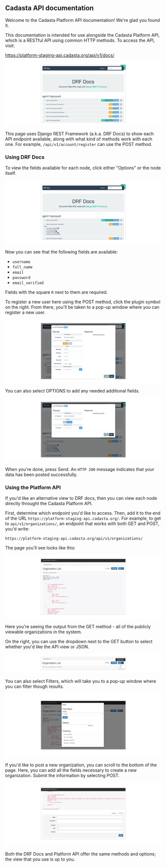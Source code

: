 ## Cadasta API documentation

Welcome to the Cadasta Platform API documentation! We're glad you found it. 

This documentation is intended for use alongside the Cadasta Platform API, which is a RESTful API using common HTTP methods. To access the API, visit:

https://platform-staging-api.cadasta.org/api/v1/docs/

![](_img/drf-01-ai.png)

This page uses Django REST Framework (a.k.a. DRF Docs) to show each API endpoint available, along with what kind of methods work with each one. For example, `/api/v1/account/register` can use the POST method. 

### Using DRF Docs

To view the fields available for each node, click either "Options" or the node itself.

![](_img/drf-02-ai.png)

Now you can see that the following fields are available:

* `username`
* `full_name`
* `email`
* `password`
* `email_verified`

Fields with the square `R` next to them are required.

To register a new user here using the POST method, click the plugin symbol on the right. From there, you'll be taken to a pop-up window where you can register a new user. 

![](_img/drf-03-ai.png)

You can also select OPTIONS to add any needed additional fields.

![](_img/drf-04-ai.png)

When you're done, press Send. An `HTTP 200` message indicates that your data has been posted successfully. 

### Using the Platform API

If you'd like an alternative view to DRF docs, then you can view each node directly throught the Cadasta Platform API. 

First, determine which endpoint you'd like to access. Then, add it to the end of the URL `https://platform-staging-api.cadasta.org/`. For example, to get to `api/v1/organizations/`, an endpoint that works with both GET and POST, you'd write:

```
https://platform-staging-api.cadasta.org/api/v1/organizations/
```

The page you'll see looks like this:

![](_img/api-01-ai.png)

Here you're seeing the output from the GET method - all of the publicly viewable organizations in the system. 

On the right, you can use the dropdown next to the GET button to select whether you'd like the API view or JSON. 

![](_img/api-02-ai.png)

You can also select Filters, which will take you to a pop-up window where you can filter though results. 

![](_img/api-03-ai.png)

If you'd like to post a new organization, you can scroll to the bottom of the page. Here, you can add all the fields necessary to create a new organization. Submit the information by selecting POST. 

![](_img/api-04-ai.png)

Both the DRF Docs and Platform API offer the same methods and options; the view that you use is up to you.